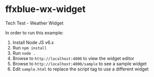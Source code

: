 # ffxblue-wx-widget
Tech Test - Weather Widget

In order to run this example:

1. Install Node JS v6.x
2. Run `npm install`
3. Run `node .`
4. Browse to `http://localhost:4000` to view the widget editor
5. Browse to `http://localhost:4000/sample` to see a sample widget
6. Edit `sample.html` to replace the script tag to use a different widget
